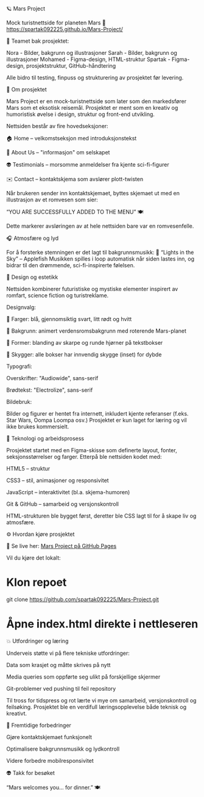 🪐 Mars Project

Mock turistnettside for planeten Mars
🔗 https://spartak092225.github.io/Mars-Project/


👥 Teamet bak prosjektet:

Nora - Bilder, bakgrunn og illustrasjoner
Sarah - Bilder, bakgrunn og illustrasjoner
Mohamed - Figma-design, HTML-struktur
Spartak - Figma-design, prosjektstruktur, GitHub-håndtering

Alle bidro til testing, finpuss og strukturering av prosjektet før levering.


🌌 Om prosjektet

Mars Project er en mock-turistnettside som later som den markedsfører Mars som et eksotisk reisemål.
Prosjektet er ment som en kreativ og humoristisk øvelse i design, struktur og front-end utvikling.

Nettsiden består av fire hovedseksjoner:

🏠 Home – velkomstseksjon med introduksjonstekst

🧬 About Us – "informasjon" om selskapet

👽 Testimonials – morsomme anmeldelser fra kjente sci-fi-figurer

✉️ Contact – kontaktskjema som avslører plott-twisten

Når brukeren sender inn kontaktskjemaet, byttes skjemaet ut med en illustrasjon av et romvesen som sier:

“YOU ARE SUCCESSFULLY ADDED TO THE MENU” 🍽️

Dette markerer avsløringen av at hele nettsiden bare var en romvesenfelle.





🎧 Atmosfære og lyd

For å forsterke stemningen er det lagt til bakgrunnsmusikk:
🎵 “Lights in the Sky” – Applefish
Musikken spilles i loop automatisk når siden lastes inn, og bidrar til den drømmende, sci-fi-inspirerte følelsen.





🎨 Design og estetikk

Nettsiden kombinerer futuristiske og mystiske elementer inspirert av romfart, science fiction og turistreklame.

Designvalg:

🎨 Farger: blå, gjennomsiktig svart, litt rødt og hvitt

🌠 Bakgrunn: animert verdensromsbakgrunn med roterende Mars-planet

🧱 Former: blanding av skarpe og runde hjørner på tekstbokser

🌌 Skygger: alle bokser har innvendig skygge (inset) for dybde

Typografi:

Overskrifter: "Audiowide", sans-serif

Brødtekst: "Electrolize", sans-serif

Bildebruk:

Bilder og figurer er hentet fra internett, inkludert kjente referanser (f.eks. Star Wars, Oompa Loompa osv.)
Prosjektet er kun laget for læring og vil ikke brukes kommersielt.





🧠 Teknologi og arbeidsprosess

Prosjektet startet med en Figma-skisse som definerte layout, fonter, seksjonsstørrelser og farger.
Etterpå ble nettsiden kodet med:

HTML5 – struktur

CSS3 – stil, animasjoner og responsivitet

JavaScript – interaktivitet (bl.a. skjema-humoren)

Git & GitHub – samarbeid og versjonskontroll

HTML-strukturen ble bygget først, deretter ble CSS lagt til for å skape liv og atmosfære.


⚙️ Hvordan kjøre prosjektet

🔗 Se live her: [Mars Project på GitHub Pages](https://spartak092225.github.io/Mars-Project/)

Vil du kjøre det lokalt:

# Klon repoet
git clone https://github.com/spartak092225/Mars-Project.git

# Åpne index.html direkte i nettleseren





💥 Utfordringer og læring

Underveis støtte vi på flere tekniske utfordringer:

Data som krasjet og måtte skrives på nytt

Media queries som oppførte seg ulikt på forskjellige skjermer

Git-problemer ved pushing til feil repository

Til tross for tidspress og rot lærte vi mye om samarbeid, versjonskontroll og feilsøking.
Prosjektet ble en verdifull læringsopplevelse både teknisk og kreativt.





🚀 Fremtidige forbedringer

Gjøre kontaktskjemaet funksjonelt

Optimalisere bakgrunnsmusikk og lydkontroll

Videre forbedre mobilresponsivitet


👽 Takk for besøket

“Mars welcomes you… for dinner.” 🍽️
